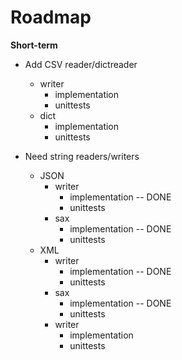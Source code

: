 # Roadmap

**Short-term**

- Add CSV reader/dictreader
    - writer
        - implementation
        - unittests
    - dict
        - implementation
        - unittests

- Need string readers/writers
    - JSON
        - writer
            - implementation -- DONE
            - unittests
        - sax
            - implementation -- DONE
            - unittests
    - XML
        - writer
            - implementation -- DONE
            - unittests
        - sax
            - implementation -- DONE
            - unittests
        - writer
            - implementation
            - unittests
